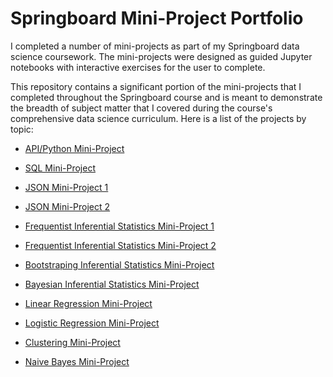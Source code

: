 # Springboard Mini-Project Portfolio

I completed a number of mini-projects as part of my Springboard data science coursework.  The mini-projects were designed as guided Jupyter notebooks with interactive exercises for the user to complete.

This repository contains a significant portion of the mini-projects that I completed throughout the Springboard course and is meant to demonstrate the breadth of subject matter that I covered during the course's comprehensive data science curriculum.  Here is a list of the projects by topic:

-  [API/Python Mini-Project](https://github.com/gmj110680/springboard-mini-projects/blob/master/api_python_project_solutions.ipynb)

-  [SQL Mini-Project](https://github.com/gmj110680/springboard-mini-projects/blob/master/sql_project_answers.sql)

-  [JSON Mini-Project 1](https://github.com/gmj110680/springboard-mini-projects/blob/master/JSON_exercise_solution.ipynb)

-  [JSON Mini-Project 2](https://github.com/gmj110680/springboard-mini-projects/blob/master/sliderule_dsi_json_exercise.ipynb)

-  [Frequentist Inferential Statistics Mini-Project 1](https://github.com/gmj110680/springboard-mini-projects/blob/master/inferential_statistics_frequentist_1a-Q6.25.ipynb)

-  [Frequentist Inferential Statistics Mini-Project 2](https://github.com/gmj110680/springboard-mini-projects/blob/master/inferential_statistics_frequentist_1b-Q6.25.ipynb)

-  [Bootstraping Inferential Statistics Mini-Project](https://github.com/gmj110680/springboard-mini-projects/blob/master/inferential_statistics_bootstrap-Q.ipynb)

-  [Bayesian Inferential Statistics Mini-Project](https://github.com/gmj110680/springboard-mini-projects/blob/master/inferential_statistics_bayesian-Q.ipynb)

-  [Linear Regression Mini-Project](https://github.com/gmj110680/springboard-mini-projects/blob/master/Mini_Project_Linear_Regression.ipynb)

-  [Logistic Regression Mini-Project](https://github.com/gmj110680/springboard-mini-projects/blob/master/Mini_Project_Logistic_Regression.ipynb)

-  [Clustering Mini-Project](https://github.com/gmj110680/springboard-mini-projects/blob/master/Mini_Project_Clustering.ipynb)

-  [Naive Bayes Mini-Project](https://github.com/gmj110680/springboard-mini-projects/blob/master/Mini_Project_Naive_Bayes.ipynb)
